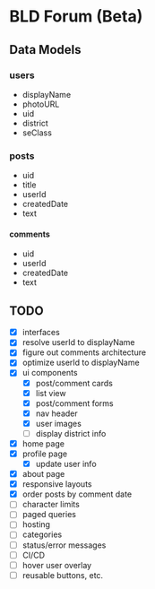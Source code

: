 # BLD Forum (Beta)

## Data Models

### users

- displayName
- photoURL
- uid
- district
- seClass

### posts

- uid
- title
- userId
- createdDate
- text

#### comments

- uid
- userId
- createdDate
- text

## TODO

- [x] interfaces
- [x] resolve userId to displayName
- [x] figure out comments architecture
- [x] optimize userId to displayName
- [x] ui components
  - [x] post/comment cards
  - [x] list view
  - [x] post/comment forms
  - [x] nav header
  - [x] user images
  - [ ] display district info
- [x] home page
- [x] profile page
  - [x] update user info
- [x] about page
- [x] responsive layouts
- [x] order posts by comment date
- [ ] character limits
- [ ] paged queries
- [ ] hosting
- [ ] categories
- [ ] status/error messages
- [ ] CI/CD
- [ ] hover user overlay
- [ ] reusable buttons, etc.
